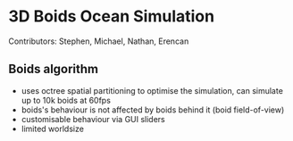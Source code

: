 # 3D Boids Ocean Simulation
Contributors: Stephen, Michael, Nathan, Erencan

## Boids algorithm
- uses octree spatial partitioning to optimise the simulation, can simulate up to 10k boids at 60fps
- boids's behaviour is not affected by boids behind it (boid field-of-view)
- customisable behaviour via GUI sliders
- limited worldsize 
